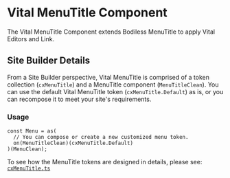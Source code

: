 # Vital MenuTitle Component

The Vital MenuTitle Component extends Bodiless MenuTitle to apply Vital Editors and Link.

## Site Builder Details

From a Site Builder perspective, Vital MenuTitle is comprised of a token collection (`cxMenuTitle`) and a MenuTitle component (`MenuTitleClean`). You can use the default Vital MenuTitle token (`cxMenuTitle.Default`) as is, or you can recompose it to meet your site's requirements.

### Usage

```tsx
const Menu = as(
  // You can compose or create a new customized menu token.
  on(MenuTitleClean)(cxMenuTitle.Default)
)(MenuClean);
```

To see how the MenuTitle tokens are designed in details, please see:
[`cxMenuTitle.ts`](../src/components/MenuTitle/tokens/cxMenuTitle.ts)
